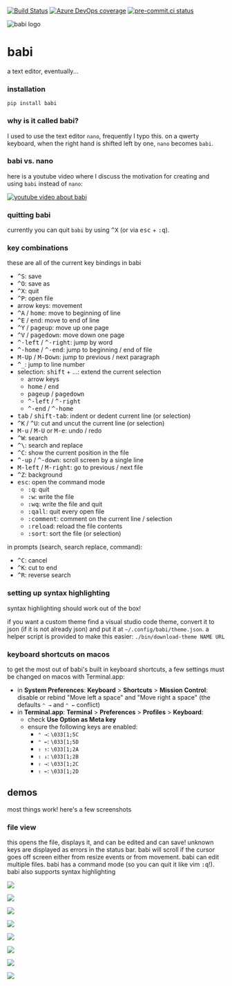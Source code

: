 [![Build Status](https://dev.azure.com/asottile/asottile/_apis/build/status/asottile.babi?branchName=master)](https://dev.azure.com/asottile/asottile/_build/latest?definitionId=29&branchName=master)
[![Azure DevOps coverage](https://img.shields.io/azure-devops/coverage/asottile/asottile/29/master.svg)](https://dev.azure.com/asottile/asottile/_build/latest?definitionId=29&branchName=master)
[![pre-commit.ci status](https://results.pre-commit.ci/badge/github/asottile/babi/master.svg)](https://results.pre-commit.ci/latest/github/asottile/babi/master)

![babi logo](https://user-images.githubusercontent.com/1810591/89981369-9ed84e80-dc28-11ea-9708-5f4c49c09632.png)

babi
====

a text editor, eventually...

### installation

`pip install babi`

### why is it called babi?

I used to use the text editor `nano`, frequently I typo this.  on a qwerty
keyboard, when the right hand is shifted left by one, `nano` becomes `babi`.

### babi vs. nano

here is a youtube video where I discuss the motivation for creating and using
`babi` instead of `nano`:

[![youtube video about babi](https://img.youtube.com/vi/WyR1hAGmR3g/mqdefault.jpg)](https://youtu.be/WyR1hAGmR3g)

### quitting babi

currently you can quit `babi` by using <kbd>^X</kbd> (or via <kbd>esc</kbd> +
<kbd>:q</kbd>).

### key combinations

these are all of the current key bindings in babi

- <kbd>^S</kbd>: save
- <kbd>^O</kbd>: save as
- <kbd>^X</kbd>: quit
- <kbd>^P</kbd>: open file
- arrow keys: movement
- <kbd>^A</kbd> / <kbd>home</kbd>: move to beginning of line
- <kbd>^E</kbd> / <kbd>end</kbd>: move to end of line
- <kbd>^Y</kbd> / <kbd>pageup</kbd>: move up one page
- <kbd>^V</kbd> / <kbd>pagedown</kbd>: move down one page
- <kbd>^-left</kbd> / <kbd>^-right</kbd>: jump by word
- <kbd>^-home</kbd> / <kbd>^-end</kbd>: jump to beginning / end of file
- <kbd>M-Up</kbd> / <kbd>M-Down</kbd>: jump to previous / next paragraph
- <kbd>^_</kbd>: jump to line number
- selection: <kbd>shift</kbd> + ...: extend the current selection
    - arrow keys
    - <kbd>home</kbd> / <kbd>end</kdb>
    - <kbd>pageup</kbd> / <kbd>pagedown</kbd>
    - <kbd>^-left</kbd> / <kbd>^-right</kbd>
    - <kbd>^-end</kbd> / <kbd>^-home</kbd>
- <kbd>tab</kbd> / <kbd>shift-tab</kbd>: indent or dedent current line (or
  selection)
- <kbd>^K</kbd> / <kbd>^U</kbd>: cut and uncut the current line (or selection)
- <kbd>M-u</kbd> / <kbd>M-U</kbd> or <kbd>M-e</kbd>: undo / redo
- <kbd>^W</kbd>: search
- <kbd>^\\</kbd>: search and replace
- <kbd>^C</kbd>: show the current position in the file
- <kbd>^-up</kbd> / <kbd>^-down</kbd>: scroll screen by a single line
- <kbd>M-left</kbd> / <kbd>M-right</kbd>: go to previous / next file
- <kbd>^Z</kbd>: background
- <kbd>esc</kbd>: open the command mode
    - <kbd>:q</kbd>: quit
    - <kbd>:w</kbd>: write the file
    - <kbd>:wq</kbd>: write the file and quit
    - <kbd>:qall</kbd>: quit every open file
    - <kbd>:comment</kbd>: comment on the current line / selection
    - <kbd>:reload</kbd>: reload the file contents
    - <kbd>:sort</kbd>: sort the file (or selection)

in prompts (search, search replace, command):
- <kbd>^C</kbd>: cancel
- <kbd>^K</kbd>: cut to end
- <kbd>^R</kbd>: reverse search

### setting up syntax highlighting

syntax highlighting should work out of the box!

if you want a custom theme find a visual studio code theme, convert it to
json (if it is not already  json) and put it at `~/.config/babi/theme.json`.
a helper script is provided to make this easier: `./bin/download-theme NAME URL`

### keyboard shortcuts on macos

to get the most out of babi's built in keyboard shortcuts, a few settings must
be changed on macos with Terminal.app:

- in **System Preferences**: **Keyboard** > **Shortcuts** >
  **Mission Control**: disable or rebind "Move left a space" and
  "Move right a space" (the defaults `⌃ →` and `⌃ ←` conflict)
- in **Terminal.app**: **Terminal** > **Preferences** > **Profiles** >
  **Keyboard**:
    - check **Use Option as Meta key**
    - ensure the following keys are enabled:
        - `⌃ →`: `\033[1;5C`
        - `⌃ ←`: `\033[1;5D`
        - `⇧ ↑`: `\033[1;2A`
        - `⇧ ↓`: `\033[1;2B`
        - `⇧ →`: `\033[1;2C`
        - `⇧ ←`: `\033[1;2D`

## demos

most things work!  here's a few screenshots

### file view

this opens the file, displays it, and can be edited and can save! unknown keys
are displayed as errors in the status bar.  babi will scroll if the cursor
goes off screen either from resize events or from movement.  babi can edit
multiple files.  babi has a command mode (so you can quit it like vim
<kbd>:q</kbd>!).  babi also supports syntax highlighting

![](https://i.fluffy.cc/5WFZBJ4mWs7wtThD9strQnGlJqw4Z9KS.png)

![](https://i.fluffy.cc/qrNhgCK34qKQ6tw4GHLSGs4984Qqnqh7.png)

![](https://i.fluffy.cc/DKlkjnZ4tgfnxH7cxjnLcB7GkBVdW35v.png)

![](https://i.fluffy.cc/VqHWHfWNW73sppZlHv0C4lw63TVczZfZ.png)

![](https://i.fluffy.cc/p8lv61TCql1MJfpBDqbNPWPf27lmGWFN.png)

![](https://i.fluffy.cc/ZH5sswB4FSbpW8FfcXL1KZWdJnjxRkbW.png)

![](https://i.fluffy.cc/Rw8nZKFC3R36mNrV01fL2gk4rfwWn7wX.png)

![](https://i.fluffy.cc/FSD92ZVN4xcMFPv1V7gc0Xzk8TCQTgdg.png)
